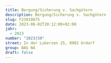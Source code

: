 ```yaml
---
title: Bergung/Sicherung v. Sachgütern
description: Bergung/Sicherung v. Sachgütern
slug: F23010675
date: 2023-08-02T20:12:00+02:00
jahr:
  - 2023
number: "2023|50"
street: In der Luberzen 25, 8902 Urdorf
group: BAG N4
draft: false
---
```

